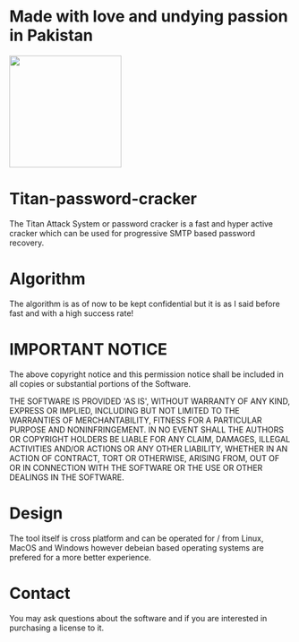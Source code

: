 # Made with love and undying passion in Pakistan
<a hrefMade="../../" target="_blank"><img src="https://github.com/NyteWolf/kryptkor-zip-password-cracker/blob/master/Stamp.png" height="200"></a>

# Titan-password-cracker
The Titan Attack System or password cracker is a fast and hyper active cracker which can be used for progressive SMTP based password recovery.

# Algorithm 
The algorithm is as of now to be kept confidential but it is as I said before fast and with a high success rate!

# IMPORTANT NOTICE
The above copyright notice and this permission notice shall be included in all copies or substantial portions of the Software.

THE SOFTWARE IS PROVIDED 'AS IS', WITHOUT WARRANTY OF ANY KIND, EXPRESS OR IMPLIED, INCLUDING BUT NOT LIMITED TO THE WARRANTIES OF MERCHANTABILITY, FITNESS FOR A PARTICULAR PURPOSE AND NONINFRINGEMENT. IN NO EVENT SHALL THE AUTHORS OR COPYRIGHT HOLDERS BE LIABLE FOR ANY CLAIM, DAMAGES, ILLEGAL ACTIVITIES AND/OR ACTIONS OR ANY OTHER LIABILITY, WHETHER IN AN ACTION OF CONTRACT, TORT OR OTHERWISE, ARISING FROM, OUT OF OR IN CONNECTION WITH THE SOFTWARE OR THE USE OR OTHER DEALINGS IN THE SOFTWARE.

# Design
The tool itself is cross platform and can be operated for / from Linux, MacOS and Windows however debeian based operating systems are prefered for a more better experience.

# Contact 
You may ask questions about the software and if you are interested in purchasing a license to it.

